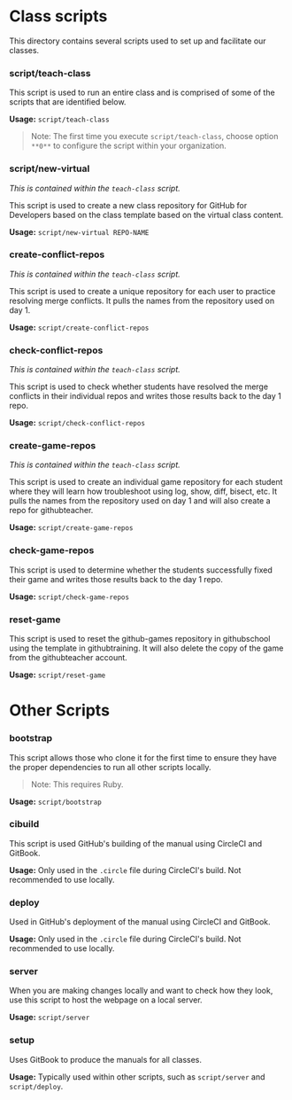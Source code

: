 # Class scripts

This directory contains several scripts used to set up and facilitate our classes.

### script/teach-class

This script is used to run an entire class and is comprised of some of the scripts that are identified below. 

**Usage:** `script/teach-class`

> Note: The first time you execute `script/teach-class`, choose option `**0**` to configure the script within your organization.

### script/new-virtual

_This is contained within the `teach-class` script._

This script is used to create a new class repository for GitHub for Developers based on the class template based on the virtual class content.

**Usage:** `script/new-virtual REPO-NAME`

### create-conflict-repos

_This is contained within the `teach-class` script._

This script is used to create a unique repository for each user to practice resolving merge conflicts. It pulls the names from the repository used on day 1.

**Usage:** `script/create-conflict-repos`

### check-conflict-repos

_This is contained within the `teach-class` script._

This script is used to check whether students have resolved the merge conflicts in their individual repos and writes those results back to the day 1 repo.

**Usage:** `script/check-conflict-repos`

### create-game-repos

_This is contained within the `teach-class` script._

This script is used to create an individual game repository for each student where they will learn how troubleshoot using log, show, diff, bisect, etc. It pulls the names from the repository used on day 1 and will also create a repo for githubteacher.

**Usage:** `script/create-game-repos`

### check-game-repos

This script is used to determine whether the students successfully fixed their game and writes those results back to the day 1 repo.

**Usage:** `script/check-game-repos`

### reset-game

This script is used to reset the github-games repository in githubschool using the template in githubtraining. It will also delete the copy of the game from the githubteacher account.

**Usage:** `script/reset-game`

# Other Scripts

### bootstrap

This script allows those who clone it for the first time to ensure they have the proper dependencies to run all other scripts locally.

> Note: This requires Ruby. 

**Usage:** `script/bootstrap`

### cibuild

This script is used GitHub's building of the manual using CircleCI and GitBook.

**Usage:** Only used in the `.circle` file during CircleCI's build. Not recommended to use locally.

### deploy

Used in GitHub's deployment of the manual using CircleCI and GitBook.

**Usage:** Only used in the `.circle` file during CircleCI's build. Not recommended to use locally.

### server

When you are making changes locally and want to check how they look, use this script to host the webpage on a local server.

**Usage:** `script/server`

### setup

Uses GitBook to produce the manuals for all classes.

**Usage:** Typically used within other scripts, such as `script/server` and `script/deploy`. 
